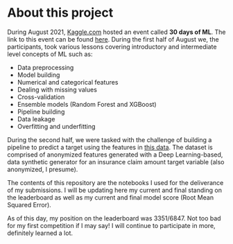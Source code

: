 # About this project

During August 2021, [Kaggle.com](https://www.kaggle.com) hosted an event called **30 days of ML**. The link to this event can be found [here](https://www.kaggle.com/c/30-days-of-ml). During the first half of August we, the participants, took various lessons covering introductory and intermediate level concepts of ML such as:

- Data preprocessing
- Model building
- Numerical and categorical features
- Dealing with missing values
- Cross-validation
- Ensemble models (Random Forest and XGBoost)
- Pipeline building
- Data leakage
- Overfitting and underfitting

During the second half, we were tasked with the challenge of building a pipeline to predict a target using the features in [this data](https://www.kaggle.com/c/30-days-of-ml/data). The dataset is comprised of anonymized features generated with a Deep Learning-based, data synthetic generator for an insurance claim amount target variable (also anonymized, I presume).  

The contents of this repository are the notebooks I used for the deliverance of my submissions. I will be updating here my current and final standing on the leaderboard as well as my current and final model score (Root Mean Squared Error).

As of this day, my position on the leaderboard was 3351/6847. Not too bad for my first competition if I may say! I will continue to participate in more, definitely learned a lot.

